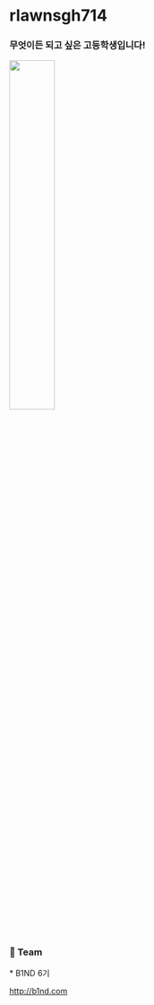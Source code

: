 # rlawnsgh714

<h3>무엇이든 되고 싶은 고등학생입니다!</h3>
<div>
<img width=40% src="https://github-readme-stats.vercel.app/api/top-langs/?username=rlawnsgh714&layout=compact"/>
</div>

<h3>📱 Team</h3>
* <a herf="http://b1nd.com/#/">B1ND 6기</a>

http://b1nd.com
